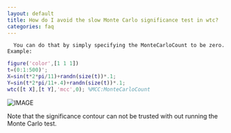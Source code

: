 ```yaml
---
layout: default
title: How do I avoid the slow Monte Carlo significance test in wtc?
categories: faq
---
```


      You can do that by simply specifying the MonteCarloCount to be zero. Example:

```matlab
figure('color',[1 1 1])
t=(0:1:500)';
X=sin(t*2*pi/11)+randn(size(t))*.1;
Y=sin(t*2*pi/11+.4)+randn(size(t))*.1;
wtc([t X],[t Y],'mcc',0); %MCC:MonteCarloCount
```

![IMAGE](images/no_monte_carlo_01.png)

Note that the significance contour can not be trusted with out running the Monte Carlo test.

